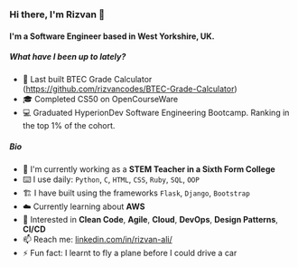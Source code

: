 ### Hi there, I'm Rizvan 👋

#### I'm a Software Engineer based in West Yorkshire, UK.

##### What have I been up to lately?

- 🏫 Last built BTEC Grade Calculator (https://github.com/rizvancodes/BTEC-Grade-Calculator)
- 🎓 Completed CS50 on OpenCourseWare
- 💻 Graduated HyperionDev Software Engineering Bootcamp. Ranking in the top 1% of the cohort.

##### Bio

- 🧬 I'm currently working as a **STEM Teacher in a Sixth Form College**
- ⌨️ I use daily: `Python`, `C`, `HTML`, `CSS`, `Ruby`, `SQL`, `OOP`
- 🏗️ I have built using the frameworks `Flask`, `Django`, `Bootstrap`
- ☁️ Currently learning about **AWS**
- 💬 Interested in **Clean Code**, **Agile**, **Cloud**, **DevOps**, **Design Patterns**, **CI/CD**
- 📫 Reach me: [linkedin.com/in/rizvan-ali/](https://www.linkedin.com/in/rizvan-ali/)
- ⚡️ Fun fact: I learnt to fly a plane before I could drive a car
